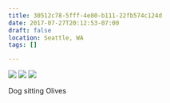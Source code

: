 ```yaml
---
title: 30512c78-5fff-4e80-b111-22fb574c124d
date: 2017-07-27T20:12:53-07:00
draft: false
location: Seattle, WA
tags: []

---
```




![](https://d17enza3bfujl8.cloudfront.net/DSCF7590_01.jpg)
![](https://d17enza3bfujl8.cloudfront.net/DSCF7623_01.jpg)
![](https://d17enza3bfujl8.cloudfront.net/DSCF7611_01.jpg)

Dog sitting Olives


